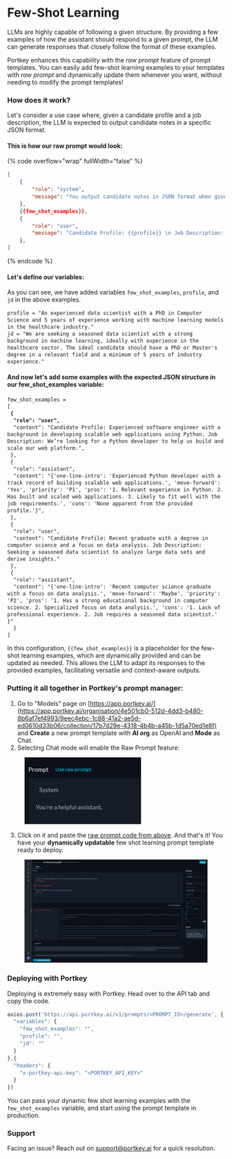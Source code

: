# Few-Shot Learning

LLMs are highly capable of following a given structure. By providing a few examples of how the assistant should respond to a given prompt, the LLM can generate responses that closely follow the format of these examples.

Portkey enhances this capability with the _raw prompt_ feature of prompt templates. You can easily add few-shot learning examples to your templates with _raw prompt_ and dynamically update them whenever you want, without needing to modify the prompt templates!

### How does it work?

Let's consider a use case where, given a candidate profile and a job description, the LLM is expected to output candidate notes in a specific JSON format.

#### This is how our raw prompt would look:

{% code overflow="wrap" fullWidth="false" %}
```json
[
    { 
        "role": "system", 
        "message": "You output candidate notes in JSON format when given a candidate profile and a job description.",
    },
    {{few_shot_examples}},
    {
        "role": "user",
        "message": "Candidate Profile: {{profile}} \n Job Description: {{jd}}"
    },
]
```
{% endcode %}

#### Let's define our variables:

As you can see, we have added variables `few_shot_examples`, `profile`, and `jd` in the above examples.

```
profile = "An experienced data scientist with a PhD in Computer Science and 5 years of experience working with machine learning models in the healthcare industry."
jd = "We are seeking a seasoned data scientist with a strong background in machine learning, ideally with experience in the healthcare sector. The ideal candidate should have a PhD or Master's degree in a relevant field and a minimum of 5 years of industry experience."
```

#### And now let's add some examples with the expected JSON structure in our few\_shot\_examples variable:

<pre><code>few_shot_examples = 
[
<strong> {
</strong><strong>  "role": "user",
</strong>  "content": "Candidate Profile: Experienced software engineer with a background in developing scalable web applications using Python. Job Description: We’re looking for a Python developer to help us build and scale our web platform.",
 },
 {
  "role": "assistant",
  "content": "{'one-line-intro': 'Experienced Python developer with a track record of building scalable web applications.', 'move-forward': 'Yes', 'priority': 'P1', 'pros': '1. Relevant experience in Python. 2. Has built and scaled web applications. 3. Likely to fit well with the job requirements.', 'cons': 'None apparent from the provided profile.'}",
 },
 { 
  "role": "user",
  "content": "Candidate Profile: Recent graduate with a degree in computer science and a focus on data analysis. Job Description: Seeking a seasoned data scientist to analyze large data sets and derive insights."
 },
 {
  "role": "assistant",
  "content": "{'one-line-intro': 'Recent computer science graduate with a focus on data analysis.', 'move-forward': 'Maybe', 'priority': 'P2', 'pros': '1. Has a strong educational background in computer science. 2. Specialized focus on data analysis.', 'cons': '1. Lack of professional experience. 2. Job requires a seasoned data scientist.' }"
  }
]
</code></pre>

In this configuration, `{{few_shot_examples}}` is a placeholder for the few-shot learning examples, which are dynamically provided and can be updated as needed. This allows the LLM to adapt its responses to the provided examples, facilitating versatile and context-aware outputs.

### Putting it all together in Portkey's prompt manager:

1. Go to "Models" page on [https://app.portkey.ai/](https://app.portkey.ai/organisation/4e501cb0-512d-4dd3-b480-8b6af7ef4993/9eec4ebc-1c88-41a2-ae5d-ed0610d33b06/collection/17b7d29e-4318-4b4b-a45b-1d5a70ed1e8f) and **Create** a new prompt template with **AI org** as OpenAI and **Mode** as Chat.&#x20;
2. Selecting Chat mode will enable the Raw Prompt feature:

<figure><img src="../../.gitbook/assets/image (1).png" alt=""><figcaption></figcaption></figure>

3. Click on it and paste the [raw prompt code from above](few-shot-learning.md#this-is-how-our-raw-prompt-would-look). And that's it! You have your **dynamically updatable** few shot learning prompt template ready to deploy.

<figure><img src="../../.gitbook/assets/image.png" alt=""><figcaption></figcaption></figure>

### Deploying with Portkey

Deploying is extremely easy with Portkey. Head over to the API tab and copy the code.

```javascript
axios.post('https://api.portkey.ai/v1/prompts/<PROMPT_ID>/generate', {
  "variables": {
    "few_shot_examples": "",
    "profile": "",
    "jd": ""
  }
},{
  "headers": {
    "x-portkey-api-key": "<PORTKEY_API_KEY>"
  }
}) 
```

You can pass your dynamic few shot learning examples with the `few_shot_examples` variable, and start using the prompt template in production.

### Support

Facing an issue? Reach out on support@portkey.ai for a quick resolution.

